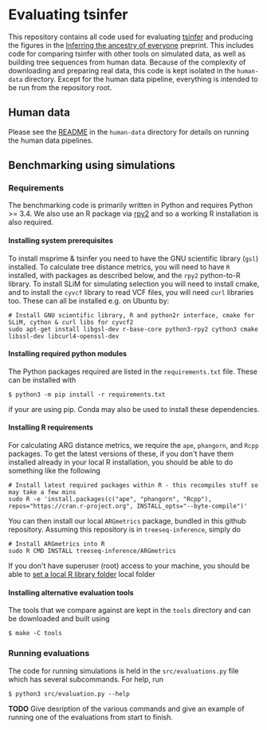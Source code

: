 # Evaluating tsinfer

This repository contains all code used for evaluating [tsinfer](https://tsinfer.readthedocs.io/en/latest/)
and producing the figures in the 
[Inferring the ancestry of everyone](https://www.biorxiv.org/content/10.1101/458067v1) preprint. This 
includes code for comparing tsinfer with other tools on simulated data, as well as building 
tree sequences from human data. Because of the complexity of downloading and preparing 
real data, this code is kept isolated in the ``human-data`` directory. Except for the human 
data pipeline, everything is intended to be run from the repository root.

## Human data

Please see the [README](human-data/README.md) in the ``human-data`` directory 
for details on running the human data pipelines.

## Benchmarking using simulations

### Requirements

The benchmarking code is primarily written in Python and requires Python >= 3.4. We
also use an R package via [rpy2](https://rpy2.readthedocs.io/) and so a working 
R installation is also required. 

#### Installing system prerequisites 
To install msprime & tsinfer you need to have the GNU scientific library (`gsl`) installed.
To calculate tree distance metrics, you will need to have `R` installed, with packages
as described below, and the `rpy2` python-to-R library. To install SLiM for simulating
selection you will need to install cmake, and to install the `cyvcf` library to read VCF
files, you will need  `curl` libraries too. These can all be installed e.g. on Ubuntu by:

```
# Install GNU scientific library, R and python2r interface, cmake for SLiM, cython & curl libs for cyvcf2
sudo apt-get install libgsl-dev r-base-core python3-rpy2 cython3 cmake libssl-dev libcurl4-openssl-dev
```

#### Installing required python modules

The Python packages required are listed in the ``requirements.txt`` file. These can be 
installed with

```
$ python3 -m pip install -r requirements.txt
```

if your are using pip. Conda may also be used to install these dependencies.

#### Installing R requirements

For calculating ARG distance metrics, we require the `ape`, `phangorn`, and `Rcpp` packages.
To get the latest versions of these, if you don't have them installed already in your local
R installation, you should be able to do something like the following

```
# Install latest required packages within R - this recompiles stuff so may take a few mins
sudo R -e 'install.packages(c("ape", "phangorn", "Rcpp"), repos="https://cran.r-project.org", INSTALL_opts="--byte-compile")'
```

You can then install our local `ARGmetrics` package, bundled in this github repository.
Assuming this repository is in `treeseq-inference`, simply do

```
# Install ARGmetrics into R
sudo R CMD INSTALL treeseq-inference/ARGmetrics
```

If you don't have superuser (root) access to your machine, you should be able to [set a local R library folder]() 
local folder

#### Installing alternative evaluation tools

The tools that we compare against are kept in the ``tools`` directory and can be 
downloaded and built using 

```
$ make -C tools
```



### Running evaluations

The code for running simulations is held in the ``src/evaluations.py`` file
which has several subcommands. For help, run

```
$ python3 src/evaluation.py --help
```

**TODO** Give desription of the various commands and give an example of 
running one of the evaluations from start to finish.

